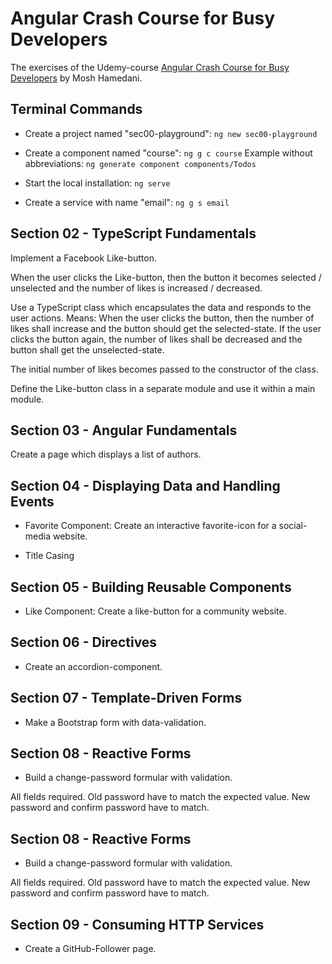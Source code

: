 # Angular Crash Course for Busy Developers

The exercises of the Udemy-course <a href="https://www.udemy.com/angular-crash-course">Angular Crash Course for Busy Developers</a> by Mosh Hamedani.

## Terminal Commands

- Create a project named "sec00-playground": `ng new sec00-playground`

- Create a component named "course": `ng g c course`
Example without abbreviations: `ng generate component components/Todos`

- Start the local installation: `ng serve`

- Create a service with name "email": `ng g s email`

## Section 02 - TypeScript Fundamentals

Implement a Facebook Like-button. 

When the user clicks the Like-button, then the button it becomes selected / unselected and the number of likes is increased / decreased. 

Use a TypeScript class which encapsulates the data and responds to the user actions. Means: When the user clicks the button, then the number of likes shall increase and the button should get the selected-state. If the user clicks the button again, the number of likes shall be decreased and the button shall get the unselected-state. 

The initial number of likes becomes passed to the constructor of the class. 

Define the Like-button class in a separate module and use it within a main module.

## Section 03 - Angular Fundamentals

Create a page which displays a list of authors.

## Section 04 - Displaying Data and Handling Events

- Favorite Component: Create an interactive favorite-icon for a social-media website.

- Title Casing

## Section 05 - Building Reusable Components

- Like Component: Create a like-button for a community website.

## Section 06 - Directives

- Create an accordion-component.

## Section 07 - Template-Driven Forms

- Make a Bootstrap form with data-validation.

## Section 08 - Reactive Forms

- Build a change-password formular with validation.

All fields required. Old password have to match the expected value. New password and confirm password have to match.

## Section 08 - Reactive Forms

- Build a change-password formular with validation.

All fields required. Old password have to match the expected value. New password and confirm password have to match.

## Section 09 - Consuming HTTP Services

- Create a GitHub-Follower page.
